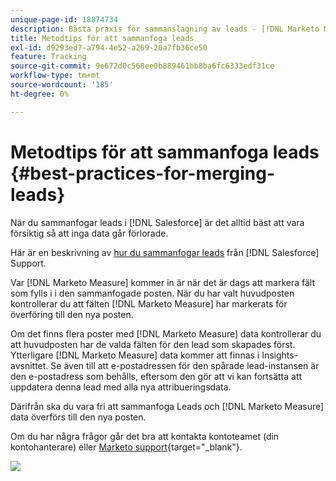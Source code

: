 ```yaml
---
unique-page-id: 18874734
description: Bästa praxis för sammanslagning av leads - [!DNL Marketo Measure]
title: Metodtips för att sammanfoga leads
exl-id: d9293ed7-a794-4e52-a269-20a7fb36ce50
feature: Tracking
source-git-commit: 9e672d0c568ee0b889461bb8ba6fc6333edf31ce
workflow-type: tm+mt
source-wordcount: '185'
ht-degree: 0%

---
```


# Metodtips för att sammanfoga leads {#best-practices-for-merging-leads}

När du sammanfogar leads i [!DNL Salesforce] är det alltid bäst att vara försiktig så att inga data går förlorade.

Här är en beskrivning av [hur du sammanfogar leads](https://help.salesforce.com/s/articleView?id=leads_merge.htm&amp;language=en_US&amp;type=5) från [!DNL Salesforce] Support.

Var [!DNL Marketo Measure] kommer in är när det är dags att markera fält som fylls i i den sammanfogade posten. När du har valt huvudposten kontrollerar du att fälten [!DNL Marketo Measure] har markerats för överföring till den nya posten.

Om det finns flera poster med [!DNL Marketo Measure] data kontrollerar du att huvudposten har de valda fälten för den lead som skapades först. Ytterligare [!DNL Marketo Measure] data kommer att finnas i Insights-avsnittet. Se även till att e-postadressen för den spårade lead-instansen är den e-postadress som behålls, eftersom den gör att vi kan fortsätta att uppdatera denna lead med alla nya attribueringsdata.

Därifrån ska du vara fri att sammanfoga Leads och [!DNL Marketo Measure] data överförs till den nya posten.

Om du har några frågor går det bra att kontakta kontoteamet (din kontohanterare) eller [Marketo support](https://nation.marketo.com/t5/support/ct-p/Support){target="_blank"}.

![](assets/1.jpg)
